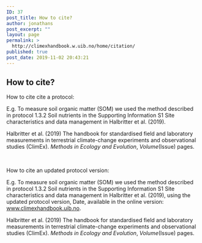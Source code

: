 ```yaml
---
ID: 37
post_title: How to cite?
author: jonathans
post_excerpt: ""
layout: page
permalink: >
  http://climexhandbook.w.uib.no/home/citation/
published: true
post_date: 2019-11-02 20:43:21
---
```

<h2>How to cite?</h2>
How to cite cite a protocol:

E.g. To measure soil organic matter (SOM) we used the method described in protocol 1.3.2 Soil nutrients in the Supporting Information S1 Site characteristics and data management in Halbritter et al. (2019).

Halbritter et al. (2019) The handbook for standardised field and laboratory measurements in terrestrial climate-change experiments and observational studies (ClimEx). <em>Methods in Ecology and Evolution</em>, <em>Volume</em>(Issue) pages.

<strong> </strong>

How to cite an updated protocol version:

E.g. To measure soil organic matter (SOM) we used the method described in protocol 1.3.2 Soil nutrients in the Supporting Information S1 Site characteristics and data management in Halbritter et al. (2019), using the updated protocol version, Date, available in the online version: www.climexhandbook.uib.no.

Halbritter et al. (2019) The handbook for standardised field and laboratory measurements in terrestrial climate-change experiments and observational studies (ClimEx). <em>Methods in Ecology and Evolution</em>, <em>Volume</em>(Issue) pages.